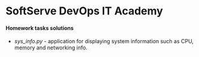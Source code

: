 # SoftServe DevOps IT Academy

#### Homework tasks solutions
* <em>sys_info.py</em> - application for displaying system information such as CPU, memory and networking info.
